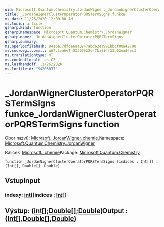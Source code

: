 ```yaml
---
uid: Microsoft.Quantum.Chemistry.JordanWigner._JordanWignerClusterOperatorPQRSTermSigns
title: _JordanWignerClusterOperatorPQRSTermSigns funkce
ms.date: 11/25/2020 12:00:00 AM
ms.topic: article
qsharp.kind: function
qsharp.namespace: Microsoft.Quantum.Chemistry.JordanWigner
qsharp.name: _JordanWignerClusterOperatorPQRSTermSigns
qsharp.summary: ''
ms.openlocfilehash: 9416a17dfde6aa3947abd63eb991bbcf00a42708
ms.sourcegitcommit: a87c1aa8e7453360025e47ba614f25b02ea84ec3
ms.translationtype: MT
ms.contentlocale: cs-CZ
ms.lasthandoff: 11/26/2020
ms.locfileid: "96203837"
---
```

# <a name="_jordanwignerclusteroperatorpqrstermsigns-function"></a><span data-ttu-id="8bd17-102">_JordanWignerClusterOperatorPQRSTermSigns funkce</span><span class="sxs-lookup"><span data-stu-id="8bd17-102">_JordanWignerClusterOperatorPQRSTermSigns function</span></span>

<span data-ttu-id="8bd17-103">Obor názvů: [Microsoft. JordanWigner. chemie.](xref:Microsoft.Quantum.Chemistry.JordanWigner)</span><span class="sxs-lookup"><span data-stu-id="8bd17-103">Namespace: [Microsoft.Quantum.Chemistry.JordanWigner](xref:Microsoft.Quantum.Chemistry.JordanWigner)</span></span>

<span data-ttu-id="8bd17-104">Balíček: [Microsoft.. chemie](https://nuget.org/packages/Microsoft.Quantum.Chemistry)</span><span class="sxs-lookup"><span data-stu-id="8bd17-104">Package: [Microsoft.Quantum.Chemistry](https://nuget.org/packages/Microsoft.Quantum.Chemistry)</span></span>




```qsharp
function _JordanWignerClusterOperatorPQRSTermSigns (indices : Int[]) : (Int[], Double[], Double)
```


## <a name="input"></a><span data-ttu-id="8bd17-105">Vstup</span><span class="sxs-lookup"><span data-stu-id="8bd17-105">Input</span></span>

### <a name="indices--int"></a><span data-ttu-id="8bd17-106">indexy: [int](xref:microsoft.quantum.lang-ref.int)[]</span><span class="sxs-lookup"><span data-stu-id="8bd17-106">indices : [Int](xref:microsoft.quantum.lang-ref.int)[]</span></span>





## <a name="output--intdoubledouble"></a><span data-ttu-id="8bd17-107">Výstup: ([int](xref:microsoft.quantum.lang-ref.int)[];[Double](xref:microsoft.quantum.lang-ref.double)[];[Double](xref:microsoft.quantum.lang-ref.double))</span><span class="sxs-lookup"><span data-stu-id="8bd17-107">Output : ([Int](xref:microsoft.quantum.lang-ref.int)[],[Double](xref:microsoft.quantum.lang-ref.double)[],[Double](xref:microsoft.quantum.lang-ref.double))</span></span>

